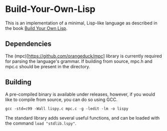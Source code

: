 # Build-Your-Own-Lisp

This is an implementation of a minimal, Lisp-like language as described in the book [Build Your Own Lisp](http://www.buildyourownlisp.com/). 

## Dependencies

The (mpc)[https://github.com/orangeduck/mpc] library is currently required for parsing the language's grammar. If building from source, mpc.h and mpc.c should be present in the directory.

## Building

A pre-compiled binary is available under releases, however, if you would like to compile from source, you can do so using GCC.

`gcc -std=c99 -Wall lispy.c mpc.c -g -ledit -lm -o lispy`

The standard library adds several useful functions, and can be loaded with the command `load "stdlib.lspy"`.